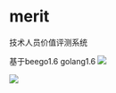 # merit
技术人员价值评测系统

基于beego1.6 golang1.6
![](http://a3.qpic.cn/psb?/75d376f1-d493-430c-b1de-60456c735fa8/3SZkUuSR3jlXlD8r5P3us4wI5CEa1*ZtMplyFJRgXcE!/b/dFoBAAAAAAAA&ek=1&kp=1&pt=0&bo=ggT4AQAAAAAFAFw!&su=0146900369&sce=0-12-12&rf=2-9)

![](http://a3.qpic.cn/psb?/75d376f1-d493-430c-b1de-60456c735fa8/Rr7UtUC3A8bBGw3hLr8jaRE4zk9UReycKxiPMuiq.qk!/b/dFoBAAAAAAAA&ek=1&kp=1&pt=0&bo=hgQcAgAAAAAFAL8!&su=0228478113&sce=0-12-12&rf=2-9)
